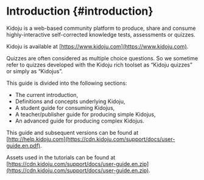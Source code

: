 # Introduction {#introduction}

Kidoju is a web-based community platform to produce, share and consume highly-interactive self-corrected knowledge tests, assessments or quizzes.

Kidoju is available at [https://www.kidoju.com](https://www.kidoju.com).

Quizzes are often considered as multiple choice questions. So we sometime refer to quizzes developed with the Kidoju rich toolset as “Kidoju quizzes” or simply as “Kidojus”.

This guide is divided into the following sections:

* The current introduction,
* Definitions and concepts underlying Kidoju,
* A student guide for consuming Kidojus,
* A teacher/publisher guide for producing simple Kidojus,
* An advanced guide for producing complex Kidojus.

This guide and subsequent versions can be found at [http://help.kidoju.com](https://cdn.kidoju.com/support/docs/user-guide.en.pdf).

Assets used in the tutorials can be found at [https://cdn.kidoju.com/support/docs/user-guide.en.zip](https://cdn.kidoju.com/support/docs/user-guide.en.zip).

